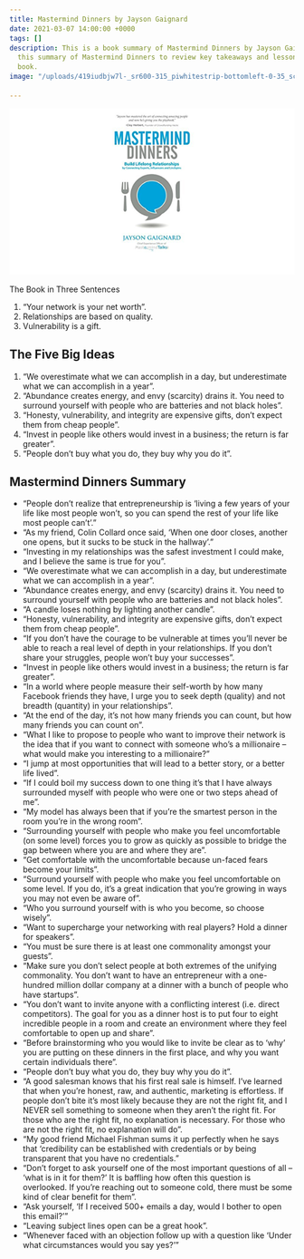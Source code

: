 ```yaml
---
title: Mastermind Dinners by Jayson Gaignard
date: 2021-03-07 14:00:00 +0000
tags: []
description: This is a book summary of Mastermind Dinners by Jayson Gaignard. Read
  this summary of Mastermind Dinners to review key takeaways and lessons from the
  book.
image: "/uploads/419iudbjw7l-_sr600-315_piwhitestrip-bottomleft-0-35_sclzzzzzzz_fmpng_bg255-255-255.png"

---
```

![](/uploads/419iudbjw7l-_sr600-315_piwhitestrip-bottomleft-0-35_sclzzzzzzz_fmpng_bg255-255-255.png)

The Book in Three Sentences

1. “Your network is your net worth”.
2. Relationships are based on quality.
3. Vulnerability is a gift.

## The Five Big Ideas

1. “We overestimate what we can accomplish in a day, but underestimate what we can accomplish in a year”.
2. “Abundance creates energy, and envy (scarcity) drains it. You need to surround yourself with people who are batteries and not black holes”.
3. “Honesty, vulnerability, and integrity are expensive gifts, don’t expect them from cheap people”.
4. “Invest in people like others would invest in a business; the return is far greater”.
5. “People don’t buy what you do, they buy why you do it”.

## Mastermind Dinners Summary

* “People don’t realize that entrepreneurship is ‘living a few years of your life like most people won’t, so you can spend the rest of your life like most people can’t’.”
* “As my friend, Colin Collard once said, ‘When one door closes, another one opens, but it sucks to be stuck in the hallway’.”
* “Investing in my relationships was the safest investment I could make, and I believe the same is true for you”.
* “We overestimate what we can accomplish in a day, but underestimate what we can accomplish in a year”.
* “Abundance creates energy, and envy (scarcity) drains it. You need to surround yourself with people who are batteries and not black holes”.
* “A candle loses nothing by lighting another candle”.
* “Honesty, vulnerability, and integrity are expensive gifts, don’t expect them from cheap people”.
* “If you don’t have the courage to be vulnerable at times you’ll never be able to reach a real level of depth in your relationships. If you don’t share your struggles, people won’t buy your successes”.
* “Invest in people like others would invest in a business; the return is far greater”.
* “In a world where people measure their self-worth by how many Facebook friends they have, I urge you to seek depth (quality) and not breadth (quantity) in your relationships”.
* “At the end of the day, it’s not how many friends you can count, but how many friends you can count on”.
* “What I like to propose to people who want to improve their network is the idea that if you want to connect with someone who’s a millionaire – what would make you interesting to a millionaire?”
* “I jump at most opportunities that will lead to a better story, or a better life lived”.
* “If I could boil my success down to one thing it’s that I have always surrounded myself with people who were one or two steps ahead of me”.
* “My model has always been that if you’re the smartest person in the room you’re in the wrong room”.
* “Surrounding yourself with people who make you feel uncomfortable (on some level) forces you to grow as quickly as possible to bridge the gap between where you are and where they are”.
* “Get comfortable with the uncomfortable because un-faced fears become your limits”.
* “Surround yourself with people who make you feel uncomfortable on some level. If you do, it’s a great indication that you’re growing in ways you may not even be aware of”.
* “Who you surround yourself with is who you become, so choose wisely”.
* “Want to supercharge your networking with real players? Hold a dinner for speakers”.
* “You must be sure there is at least one commonality amongst your guests”.
* “Make sure you don’t select people at both extremes of the unifying commonality. You don’t want to have an entrepreneur with a one-hundred million dollar company at a dinner with a bunch of people who have startups”.
* “You don’t want to invite anyone with a conflicting interest (i.e. direct competitors). The goal for you as a dinner host is to put four to eight incredible people in a room and create an environment where they feel comfortable to open up and share”.
* “Before brainstorming who you would like to invite be clear as to ‘why’ you are putting on these dinners in the first place, and why you want certain individuals there”.
* “People don’t buy what you do, they buy why you do it”.
* “A good salesman knows that his first real sale is himself. I’ve learned that when you’re honest, raw, and authentic, marketing is effortless. If people don’t bite it’s most likely because they are not the right fit, and I NEVER sell something to someone when they aren’t the right fit. For those who are the right fit, no explanation is necessary. For those who are not the right fit, no explanation will do”.
* “My good friend Michael Fishman sums it up perfectly when he says that ‘credibility can be established with credentials or by being transparent that you have no credentials.”
* “Don’t forget to ask yourself one of the most important questions of all – ‘what is in it for them?’ It is baffling how often this question is overlooked. If you’re reaching out to someone cold, there must be some kind of clear benefit for them”.
* “Ask yourself, ‘If I received 500+ emails a day, would I bother to open this email?’”
* “Leaving subject lines open can be a great hook”.
* “Whenever faced with an objection follow up with a question like ‘Under what circumstances would you say yes?’”